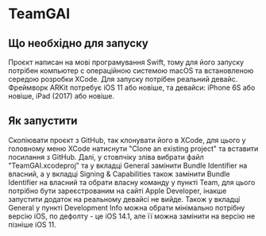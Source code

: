 # TeamGAI
## Що необхідно для запуску
Проєкт написан на мові програмування Swift, тому для його запуску потрібен компьютер с операційною системою macOS та встановленою середою розробки XCode.
Для запуску потрібен реальний девайс.
Фреймворк ARKit потребує iOS 11 або новіше, та девайси: iPhone 6S або новіше, iPad (2017) або новіше.

## Як запустити
Скопіювати проєкт з GitHub, так клонувати його в XCode, для цього у головному меню XCode натиснути "Clone an existing project" та вставити посилання з GitHub. Далі, у 
стовпчіку зліва вибрати файл "TeamGAI.xcodeproj" та у вкладці General замінити Bundle Identifier на власний, а у вкладці Signing & Capabilities також замінити 
Bundle Identifier на власний та обрати власну команду у пункті Team, для цього потрібно бути зареєстрованим на сайті Apple Developer, інакше запустити додаток на 
реальному девайсі не вийде. Також у вкладці General у пункті Development Info можна обрати мінімально потрібну версію iOS, по дефолту - це iOS 14.1, але її можна 
замінити на версію не пізніше iOS 11.
